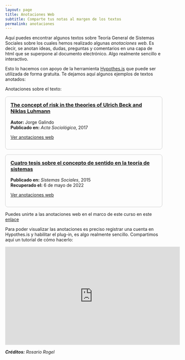 ```yaml
---
layout: page
title: Anotaciones Web
subtitle: Comparte tus notas al margen de los textos
permalink: anotaciones
---
```


Aquí puedes encontrar algunos textos sobre Teoría General de Sistemas Sociales sobre los cuales hemos realizado algunas *anotaciones web*. Es decir, se anotan ideas, dudas, preguntas y comentarios en una capa de html que se superpone al documento electrónico. Algo realmente sencillo e interactivo.

Esto lo hacemos con apoyo de la herramienta [Hypothes.is](https://web.hypothes.is/) que puede ser utilizada de forma gratuita. Te dejamos aquí algunos ejemplos de textos anotados:

Anotaciones sobre el texto: 

<div class="card-grid" style="display: grid; grid-template-columns: repeat(auto-fit, minmax(300px, 1fr)); gap: 1rem; margin-top: 1rem;">

  <div class="card" style="border: 1px solid #ccc; border-radius: 8px; padding: 1rem;">
    <h3 style="margin-top: 0;">
      <a href="https://test.scipedia.com/wd/index.php/Galindo_2015a" target="_blank" rel="noopener noreferrer">
        The concept of risk in the theories of Ulrich Beck and Niklas Luhmann
      </a>
    </h3>
    <p><strong>Autor:</strong> Jorge Galindo<br>
    <strong>Publicado en:</strong> <em>Acta Sociológica</em>, 2017</p>
    <p>
      <a href="https://hyp.is/X0vVapB9Eeyn6tcyjZ0KcQ/test.scipedia.com/wd/index.php/Galindo_2015a" target="_blank" rel="noopener noreferrer">Ver anotaciones web</a>
    </p>
  </div>

  <div class="card" style="border: 1px solid #ccc; border-radius: 8px; padding: 1rem;">
    <h3 style="margin-top: 0;">
      <a href="https://sistemassociales.com/cuatro-tesis-sobre-el-concepto-de-sentido-en-la-teoria-de-sistemas-de-niklas-luhmann-2/" target="_blank" rel="noopener noreferrer">
        Cuatro tesis sobre el concepto de sentido en la teoría de sistemas
      </a>
    </h3>
    <p><strong>Publicado en:</strong> <em>Sistemas Sociales</em>, 2015<br>
    <strong>Recuperado el:</strong> 6 de mayo de 2022</p>
    <p>
      <a href="https://hyp.is/go?url=https%3A%2F%2Fsistemassociales.com%2Fcuatro-tesis-sobre-el-concepto-de-sentido-en-la-teoria-de-sistemas-de-niklas-luhmann-2%2F&group=__world__" target="_blank" rel="noopener noreferrer">Ver anotaciones web</a>
    </p>
  </div>

</div>

Puedes unirte a las anotaciones web en el marco de este curso en este [enlace](https://hypothes.is/groups/DxYW7ioX/tgss-2022a)

Para poder visualizar las anotaciones es preciso registrar una cuenta en Hypothes.is y habilitar el plug-in, es algo realmente sencillo. Compartimos aquí un tutorial de cómo hacerlo:

<iframe width="560" height="315" src="https://www.youtube.com/embed/klIKXj1qnUQ" title="YouTube video player" frameborder="0" allow="accelerometer; autoplay; clipboard-write; encrypted-media; gyroscope; picture-in-picture" allowfullscreen></iframe>



***Créditos:** Rosario Rogel*
